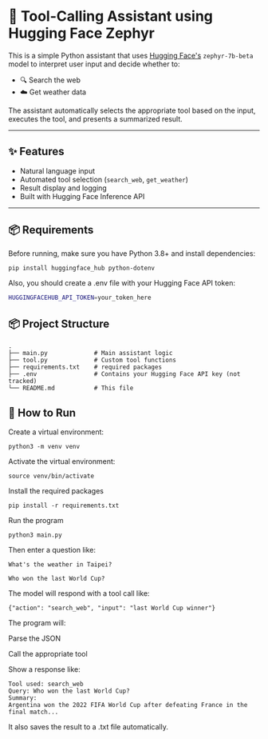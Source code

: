 # 🧠 Tool-Calling Assistant using Hugging Face Zephyr

This is a simple Python assistant that uses [Hugging Face's](https://huggingface.co) `zephyr-7b-beta` model to interpret user input and decide whether to:

- 🔍 Search the web
- ☁️ Get weather data

The assistant automatically selects the appropriate tool based on the input, executes the tool, and presents a summarized result.

---

## ✨ Features

- Natural language input
- Automated tool selection (`search_web`, `get_weather`)
- Result display and logging
- Built with Hugging Face Inference API

---

## 📦 Requirements

Before running, make sure you have Python 3.8+ and install dependencies:

```bash
pip install huggingface_hub python-dotenv
```

Also, you should create a .env file with your Hugging Face API token:
```bash
HUGGINGFACEHUB_API_TOKEN=your_token_here
```

## 📦 Project Structure
```
.
├── main.py             # Main assistant logic
├── tool.py             # Custom tool functions
├── requirements.txt    # required packages
├── .env                # Contains your Hugging Face API key (not tracked)
└── README.md           # This file
```

## 🚀 How to Run

Create a virtual environment:
```
python3 -m venv venv
```
Activate the virtual environment:
```
source venv/bin/activate
```
Install the required packages
```
pip install -r requirements.txt
```
Run the program

```
python3 main.py
```
Then enter a question like:
```
What's the weather in Taipei?

Who won the last World Cup?
```
The model will respond with a tool call like:
```
{"action": "search_web", "input": "last World Cup winner"}
```
The program will:

Parse the JSON

Call the appropriate tool

Show a response like:
```
Tool used: search_web
Query: Who won the last World Cup?
Summary:
Argentina won the 2022 FIFA World Cup after defeating France in the final match...
```

It also saves the result to a .txt file automatically.
